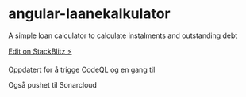 # angular-laanekalkulator

A simple loan calculator to calculate instalments and outstanding debt

[Edit on StackBlitz ⚡️](https://stackblitz.com/edit/angular-laanekalkulator)

Oppdatert for å trigge CodeQL og en gang til

Også pushet til Sonarcloud
